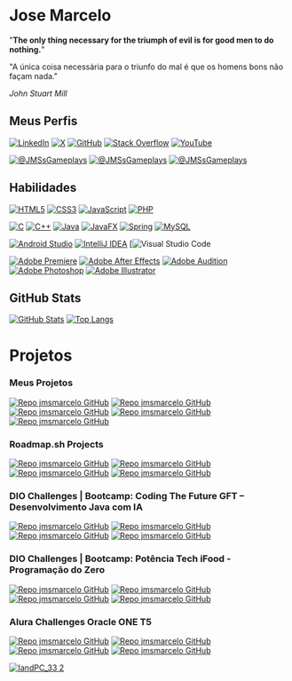 # Jose Marcelo
"**The only thing necessary for the triumph of evil is for good men to do nothing.**"

"A única coisa necessária para o triunfo do mal é que os homens bons não façam nada."

*John Stuart Mill*

## Meus Perfis
[![LinkedIn](https://img.shields.io/badge/LinkedIn-0077B5?logo=linkedin&logoColor=white)](https://www.linkedin.com/in/JMSsMarcelo/)
[![X](https://img.shields.io/badge/X-000?style=for-the-badge&logo=X)](https://x.com/JMSsMarcelo)
[![GitHub](https://img.shields.io/badge/GitHub-100000?logo=github&logoColor=white)](https://github.com/jmsmarcelo)
[![Stack Overflow](https://img.shields.io/badge/-Stack%20overflow-FE7A16?logo=stack-overflow&logoColor=white)](https://stackoverflow.com/users/5546568/jmsmarcelo)
[![YouTube](https://img.shields.io/badge/-YouTube-ffffff?logo=youtube&logoColor=ff0000)](https://www.youtube.com/@JMSsMarcelo)

[![@JMSsGameplays](https://img.shields.io/badge/Gameplays-ffffff?logo=youtube&logoColor=ff0000)](https://www.youtube.com/@JMSsGameplays)
[![@JMSsGameplays](https://img.shields.io/badge/Gameplays-ffffff?logo=tiktok&logoColor=000000)](https://www.tiktok.com/@JMSsGameplays)
[![@JMSsGameplays](https://img.shields.io/badge/Gameplays-ffffff?logo=kwai&logoColor=ff4d00)](https://www.kwai.com/@JMSsGameplays)

## Habilidades
[![HTML5](https://img.shields.io/badge/HTML5-E34F26?logo=html5&logoColor=white)](#habilidades)
[![CSS3](https://img.shields.io/badge/CSS3-1572B6?logo=css3&logoColor=white)](#habilidades)
[![JavaScript](https://img.shields.io/badge/JavaScript-F7DF1E?logo=javascript&logoColor=black)](#habilidades)
[![PHP](https://img.shields.io/badge/PHP-777BB4?logo=php&logoColor=white)](#habilidades)

[![C](https://img.shields.io/badge/C-%23004482.svg?logo=c&logoColor=white)](#habilidades)
[![C++](https://img.shields.io/badge/C++-%23004482.svg?logo=cplusplus&logoColor=white)](#habilidades)
[![Java](https://img.shields.io/badge/Java-%23ED8B00.svg?logo=openjdk&logoColor=white)](#habilidades)
[![JavaFX](https://img.shields.io/badge/JavaFX-OpenJFX-blue)](#habilidades)
[![Spring](https://img.shields.io/badge/Spring-%236DB33F.svg?logo=spring&logoColor=white)](#habilidades)
[![MySQL](https://img.shields.io/badge/MySQL-%2300f.svg?logo=mysql&logoColor=white)](#habilidades)

[![Android Studio](https://img.shields.io/badge/Android%20Studio-3DDC84.svg?logo=android-studio&logoColor=white)](#habilidades)
[![IntelliJ IDEA](https://img.shields.io/badge/IntelliJ%20IDEA-000000.svg?logo=intellij-idea&logoColor=white)](#habilidades)
[![Visual Studio Code](https://img.shields.io/badge/Visual%20Studio%20Code-0078d7.svg?logo=visual-studio-code&logoColor=white)

[![Adobe Premiere](https://img.shields.io/badge/Premiere-9999ff.svg?logo=adobe-premiere-pro&logoColor=00005b)](#habilidades)
[![Adobe After Effects](https://img.shields.io/badge/After%20Effects-9999ff.svg?logo=adobe-after-effects&logoColor=00005b)](#habilidades)
[![Adobe Audition](https://img.shields.io/badge/Audition-9999ff.svg?logo=adobe-audition&logoColor=00005b)](#habilidades)
[![Adobe Photoshop](https://img.shields.io/badge/Photoshop-31a8ff.svg?logo=adobe-photoshop&logoColor=001e36)](#habilidades)
[![Adobe Illustrator](https://img.shields.io/badge/Illustrator-ff9a00.svg?logo=adobe-illustrator&logoColor=330000)](#habilidades)

## GitHub Stats
[![GitHub Stats](https://github-readme-stats.vercel.app/api?username=jmsmarcelo&theme=transparent&bg_color=000&border_color=378141&show_icons=true&icon_color=30A3DC&title_color=378141&text_color=FFF)](#github-stats)
[![Top Langs](https://github-readme-stats.vercel.app/api/top-langs/?username=jmsmarcelo&layout=compact&bg_color=000&border_color=378141&title_color=378141&text_color=FFF)](#github-stats)

# Projetos
### Meus Projetos
[![Repo jmsmarcelo GitHub](https://github-readme-stats.vercel.app/api/pin/?username=jmsmarcelo&repo=css-live-tutorial&bg_color=000&border_color=378141&show_icons=true&icon_color=30A3DC&title_color=378141&text_color=FFF)](https://github.com/jmsmarcelo/css-live-tutorial)
[![Repo jmsmarcelo GitHub](https://github-readme-stats.vercel.app/api/pin/?username=jmsmarcelo&repo=clock-desktop-javafx&bg_color=000&border_color=378141&show_icons=true&icon_color=30A3DC&title_color=378141&text_color=FFF)](https://github.com/jmsmarcelo/clock-desktop-javafx)
[![Repo jmsmarcelo GitHub](https://github-readme-stats.vercel.app/api/pin/?username=jmsmarcelo&repo=clock-android-java&bg_color=000&border_color=378141&show_icons=true&icon_color=30A3DC&title_color=378141&text_color=FFF)](https://github.com/jmsmarcelo/clock-android-java)
[![Repo jmsmarcelo GitHub](https://github-readme-stats.vercel.app/api/pin/?username=jmsmarcelo&repo=clock&bg_color=000&border_color=378141&show_icons=true&icon_color=30A3DC&title_color=378141&text_color=FFF)](https://github.com/jmsmarcelo/Clock)
[![Repo jmsmarcelo GitHub](https://github-readme-stats.vercel.app/api/pin/?username=jmsmarcelo&repo=hasd&bg_color=000&border_color=378141&show_icons=true&icon_color=30A3DC&title_color=378141&text_color=FFF)](https://github.com/jmsmarcelo/hasd)

### Roadmap.sh Projects
[![Repo jmsmarcelo GitHub](https://github-readme-stats.vercel.app/api/pin/?username=jmsmarcelo&repo=task-tracker-cpp&bg_color=000&border_color=378141&show_icons=true&icon_color=30A3DC&title_color=378141&text_color=FFF)](https://github.com/jmsmarcelo/task-tracker-cpp)
[![Repo jmsmarcelo GitHub](https://github-readme-stats.vercel.app/api/pin/?username=jmsmarcelo&repo=github-user-activity-cpp&bg_color=000&border_color=378141&show_icons=true&icon_color=30A3DC&title_color=378141&text_color=FFF)](https://github.com/jmsmarcelo/github-user-activity-cpp)
[![Repo jmsmarcelo GitHub](https://github-readme-stats.vercel.app/api/pin/?username=jmsmarcelo&repo=expense-tracker-cpp&bg_color=000&border_color=378141&show_icons=true&icon_color=30A3DC&title_color=378141&text_color=FFF)](https://github.com/jmsmarcelo/expense-tracker-cpp)
[![Repo jmsmarcelo GitHub](https://github-readme-stats.vercel.app/api/pin/?username=jmsmarcelo&repo=number-guessing-game-c&bg_color=000&border_color=378141&show_icons=true&icon_color=30A3DC&title_color=378141&text_color=FFF)](https://github.com/jmsmarcelo/number-guessing-game-c)

### DIO Challenges | Bootcamp: Coding The Future GFT – Desenvolvimento Java com IA
[![Repo jmsmarcelo GitHub](https://github-readme-stats.vercel.app/api/pin/?username=jmsmarcelo&repo=iphone-modeling-diagram&bg_color=000&border_color=378141&show_icons=true&icon_color=30A3DC&title_color=378141&text_color=FFF)](https://github.com/jmsmarcelo/iphone-modeling-diagram)
[![Repo jmsmarcelo GitHub](https://github-readme-stats.vercel.app/api/pin/?username=jmsmarcelo&repo=digital-bank-challenge-java&bg_color=000&border_color=378141&show_icons=true&icon_color=30A3DC&title_color=378141&text_color=FFF)](https://github.com/jmsmarcelo/digital-bank-challenge-java)
[![Repo jmsmarcelo GitHub](https://github-readme-stats.vercel.app/api/pin/?username=jmsmarcelo&repo=gof-patterns-java&bg_color=000&border_color=378141&show_icons=true&icon_color=30A3DC&title_color=378141&text_color=FFF)](https://github.com/jmsmarcelo/gof-patterns-java)
[![Repo jmsmarcelo GitHub](https://github-readme-stats.vercel.app/api/pin/?username=jmsmarcelo&repo=raffle-api-restful-spring-java&bg_color=000&border_color=378141&show_icons=true&icon_color=30A3DC&title_color=378141&text_color=FFF)](https://github.com/jmsmarcelo/raffle-api-restful-spring-java)

### DIO Challenges | Bootcamp: Potência Tech iFood - Programação do Zero
[![Repo jmsmarcelo GitHub](https://github-readme-stats.vercel.app/api/pin/?username=jmsmarcelo&repo=dio-lab-open-source&bg_color=000&border_color=378141&show_icons=true&icon_color=30A3DC&title_color=378141&text_color=FFF)](https://github.com/jmsmarcelo/dio-lab-open-source)
[![Repo jmsmarcelo GitHub](https://github-readme-stats.vercel.app/api/pin/?username=jmsmarcelo&repo=hero-level-sorter-challenge&bg_color=000&border_color=378141&show_icons=true&icon_color=30A3DC&title_color=378141&text_color=FFF)](https://github.com/jmsmarcelo/hero-level-sorter-challenge)
[![Repo jmsmarcelo GitHub](https://github-readme-stats.vercel.app/api/pin/?username=jmsmarcelo&repo=ranked-playing-calculator&bg_color=000&border_color=378141&show_icons=true&icon_color=30A3DC&title_color=378141&text_color=FFF)](https://github.com/jmsmarcelo/ranked-playing-calculator)
[![Repo jmsmarcelo GitHub](https://github-readme-stats.vercel.app/api/pin/?username=jmsmarcelo&repo=writing-games-classes&bg_color=000&border_color=378141&show_icons=true&icon_color=30A3DC&title_color=378141&text_color=FFF)](https://github.com/jmsmarcelo/writing-games-classes)

### Alura Challenges Oracle ONE T5
[![Repo jmsmarcelo GitHub](https://github-readme-stats.vercel.app/api/pin/?username=jmsmarcelo&repo=TextDecoder&bg_color=000&border_color=378141&show_icons=true&icon_color=30A3DC&title_color=378141&text_color=FFF)](https://github.com/jmsmarcelo/TextDecoder)
[![Repo jmsmarcelo GitHub](https://github-readme-stats.vercel.app/api/pin/?username=jmsmarcelo&repo=currency-converter&bg_color=000&border_color=378141&show_icons=true&icon_color=30A3DC&title_color=378141&text_color=FFF)](https://github.com/jmsmarcelo/currency-converter)
[![Repo jmsmarcelo GitHub](https://github-readme-stats.vercel.app/api/pin/?username=jmsmarcelo&repo=alura-hotel&bg_color=000&border_color=378141&show_icons=true&icon_color=30A3DC&title_color=378141&text_color=FFF)](https://github.com/jmsmarcelo/alura-hotel)
[![Repo jmsmarcelo GitHub](https://github-readme-stats.vercel.app/api/pin/?username=jmsmarcelo&repo=alura-forum-api-rest&bg_color=000&border_color=378141&show_icons=true&icon_color=30A3DC&title_color=378141&text_color=FFF)](https://github.com/jmsmarcelo/alura-forum-api-rest)

[![IandPC_33 2](https://github.com/jmsmarcelo/jmsmarcelo/assets/32857346/5c47367d-ae87-4a48-9b5c-b1e26f26add1)](https://jmsmarcelo.github.io)

